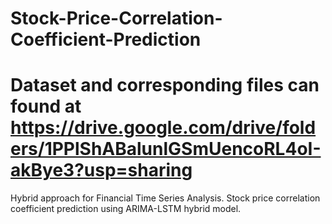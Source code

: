 # Stock-Price-Correlation-Coefficient-Prediction
# Dataset and corresponding files can found at https://drive.google.com/drive/folders/1PPlShABalunlGSmUencoRL4oI-akBye3?usp=sharing
Hybrid approach for Financial Time Series Analysis. Stock price correlation coefficient prediction using ARIMA-LSTM hybrid model.
